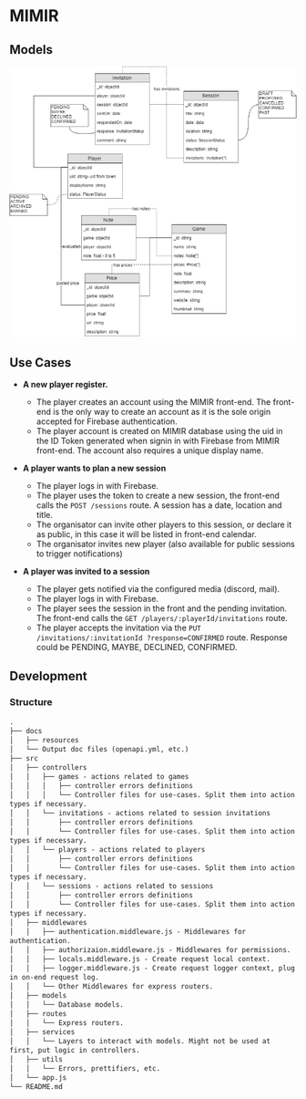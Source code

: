 # MIMIR

## Models

![Models](docs/resources/images/models.png)

## Use Cases

- **A new player register.**
  - The player creates an account using the MIMIR front-end. The front-end is the only way to create an account as it is the sole origin accepted for Firebase authentication.
  - The player account is created on MIMIR database using the uid in the ID Token generated when signin in with Firebase from MIMIR front-end. The account also requires a unique display name.

- **A player wants to plan a new session**
  - The player logs in with Firebase.
  - The player uses the token to create a new session, the front-end calls the `POST /sessions` route. A session has a date, location and title.
  - The organisator can invite other players to this session, or declare it as public, in this case it will be listed in front-end calendar.
  - The organisator invites new player (also available for public sessions to trigger notifications)

- **A player was invited to a session**
  - The player gets notified via the configured media (discord, mail).
  - The player logs in with Firebase.
  - The player sees the session in the front and the pending invitation. The front-end calls the `GET /players/:playerId/invitations` route.
  - The player accepts the invitation via the `PUT /invitations/:invitationId ?response=CONFIRMED` route. Response could be PENDING, MAYBE, DECLINED, CONFIRMED.

## Development

### Structure

```
.
├── docs
│   ├── resources
│   └── Output doc files (openapi.yml, etc.)
├── src
│   ├── controllers
│   │   ├── games - actions related to games
│   │   │   ├── controller errors definitions
│   │   │   └── Controller files for use-cases. Split them into action types if necessary.
│   │   └── invitations - actions related to session invitations
│   │       ├── controller errors definitions
│   │       └── Controller files for use-cases. Split them into action types if necessary.
│   │   └── players - actions related to players
│   │       ├── controller errors definitions
│   │       └── Controller files for use-cases. Split them into action types if necessary.
│   │   └── sessions - actions related to sessions
│   │       ├── controller errors definitions
│   │       └── Controller files for use-cases. Split them into action types if necessary.
│   ├── middlewares
│   │   ├── authentication.middleware.js - Middlewares for authentication.
│   │   ├── authorizaion.middleware.js - Middlewares for permissions.
│   │   ├── locals.middleware.js - Create request local context.
│   │   ├── logger.middleware.js - Create request logger context, plug in on-end request log.
│   │   └── Other Middlewares for express routers.
│   ├── models
│   │   └── Database models.
│   ├── routes
│   │   └── Express routers.
│   ├── services
│   │   └── Layers to interact with models. Might not be used at first, put logic in controllers.
│   ├── utils
│   │   └── Errors, prettifiers, etc.
│   └── app.js
└── README.md
```
